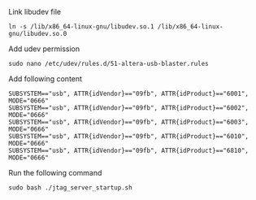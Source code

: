 Link libudev file
```
ln -s /lib/x86_64-linux-gnu/libudev.so.1 /lib/x86_64-linux-gnu/libudev.so.0
```

Add udev permission
```
sudo nano /etc/udev/rules.d/51-altera-usb-blaster.rules
```

Add following content
```
SUBSYSTEM=="usb", ATTR{idVendor}=="09fb", ATTR{idProduct}=="6001", MODE="0666"
SUBSYSTEM=="usb", ATTR{idVendor}=="09fb", ATTR{idProduct}=="6002", MODE="0666"
SUBSYSTEM=="usb", ATTR{idVendor}=="09fb", ATTR{idProduct}=="6003", MODE="0666"
SUBSYSTEM=="usb", ATTR{idVendor}=="09fb", ATTR{idProduct}=="6010", MODE="0666"
SUBSYSTEM=="usb", ATTR{idVendor}=="09fb", ATTR{idProduct}=="6810", MODE="0666"
```
Run the following command
```
sudo bash ./jtag_server_startup.sh 
```
